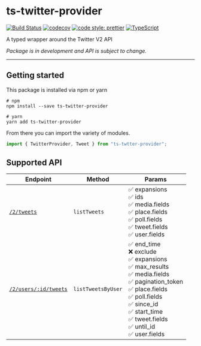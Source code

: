 # ts-twitter-provider

[![Build Status](https://travis-ci.org/brandongregoryscott/ts-twitter-provider.svg?branch=main)](https://travis-ci.org/brandongregoryscott/ts-twitter-provider)
[![codecov](https://codecov.io/gh/brandongregoryscott/ts-twitter-provider/branch/main/graph/badge.svg)](https://codecov.io/gh/brandongregoryscott/ts-twitter-provider)
[![code style: prettier](https://img.shields.io/badge/code_style-prettier-ff69b4.svg?style=flat-square)](https://github.com/prettier/prettier)
[![TypeScript](https://img.shields.io/badge/%3C%2F%3E-TypeScript-%230074c1.svg)](http://www.typescriptlang.org/)

A typed wrapper around the Twitter V2 API

_Package is in development and API is subject to change._

---

## Getting started

This package is installed via npm or yarn

```shell
# npm
npm install --save ts-twitter-provider

# yarn
yarn add ts-twitter-provider
```

From there you can import the variety of modules.

```typescript
import { TwitterProvider, Tweet } from "ts-twtter-provider";
```

## Supported API

| Endpoint                                                                                                                      | Method             | Params                                                                                                                                                                                                                                                                    |
| ----------------------------------------------------------------------------------------------------------------------------- | ------------------ | ------------------------------------------------------------------------------------------------------------------------------------------------------------------------------------------------------------------------------------------------------------------------- |
| [`/2/tweets`](https://developer.twitter.com/en/docs/twitter-api/tweets/lookup/api-reference/get-tweets)                       | `listTweets`       | ✅ expansions <br/> ✅ ids <br/> ✅ media.fields <br/> ✅ place.fields <br/> ✅ poll.fields <br/> ✅ tweet.fields <br/> ✅ user.fields                                                                                                                                    |
| [`/2/users/:id/tweets`](https://developer.twitter.com/en/docs/twitter-api/tweets/timelines/api-reference/get-users-id-tweets) | `listTweetsByUser` | ✅ end_time<br /> ❌ exclude<br /> ✅ expansions<br /> ✅ max_results<br /> ✅ media.fields<br /> ✅ pagination_token<br /> ✅ place.fields<br /> ✅ poll.fields<br /> ✅ since_id<br /> ✅ start_time<br /> ✅ tweet.fields<br /> ✅ until_id<br /> ✅ user.fields<br /> |
